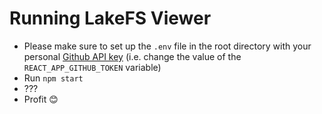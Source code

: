 # Running LakeFS Viewer

- Please make sure to set up the `.env` file in the root directory with your personal [Github API key](https://github.com/settings/tokens) (i.e. change the value of the `REACT_APP_GITHUB_TOKEN` variable)
- Run `npm start`
- ???
- Profit 😊